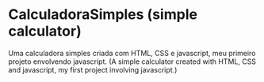 # CalculadoraSimples (simple calculator)
Uma calculadora simples criada com HTML, CSS e javascript, meu primeiro projeto envolvendo javascript.
(A simple calculator created with HTML, CSS and javascript, my first project involving javascript.)
